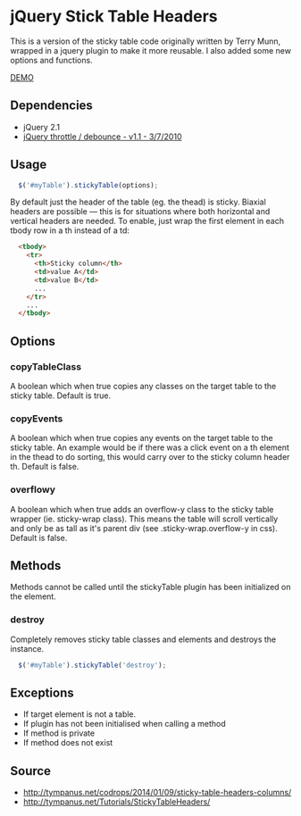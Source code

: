 jQuery Stick Table Headers
===========

This is a version of the sticky table code originally written by Terry Munn, wrapped in a jquery plugin to make it more reusable. I also added some new options and functions.

[DEMO](http://jsfiddle.net/jchip/ds3afgyv/)

## Dependencies

* jQuery 2.1
* [jQuery throttle / debounce - v1.1 - 3/7/2010](http://benalman.com/projects/jquery-throttle-debounce-plugin/)

## Usage

```javascript
  $('#myTable').stickyTable(options);
```

By default just the header of the table (eg. the thead) is sticky. Biaxial headers are possible — this is for situations where both horizontal and vertical headers are needed. To enable, just wrap the first element in each tbody row in a th instead of a td:

```html
  <tbody>
    <tr>
      <th>Sticky column</th>
      <td>value A</td>
      <td>value B</td>
      ...
    </tr>
    ...
  </tbody>
```

## Options

### copyTableClass

A boolean which when true copies any classes on the target table to the sticky table. Default is true.

### copyEvents

A boolean which when true copies any events on the target table to the sticky table. An example would be if there was a click event on a th element in the thead to do sorting, this would carry over to the sticky column header th. Default is false.

### overflowy

A boolean which when true adds an overflow-y class to the sticky table wrapper (ie. sticky-wrap class). This means the table will scroll vertically and only be as tall as it's parent div (see .sticky-wrap.overflow-y in css). Default is false.

## Methods

Methods cannot be called until the stickyTable plugin has been initialized on the element.

### destroy

Completely removes sticky table classes and elements and destroys the instance.

```javascript
  $('#myTable').stickyTable('destroy');
```

## Exceptions

* If target element is not a table.
* If plugin has not been initialised when calling a method
* If method is private
* If method does not exist

## Source

* http://tympanus.net/codrops/2014/01/09/sticky-table-headers-columns/
* http://tympanus.net/Tutorials/StickyTableHeaders/
